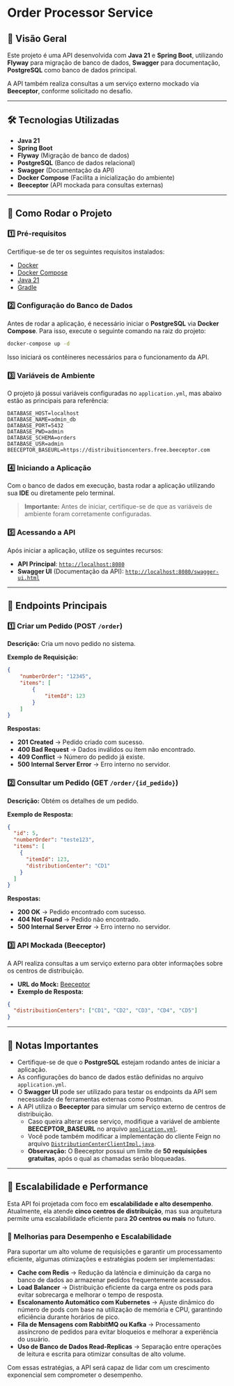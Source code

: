 # Order Processor Service

## 📌 Visão Geral

Este projeto é uma API desenvolvida com **Java 21** e **Spring Boot**, utilizando **Flyway** para migração de banco de dados, **Swagger** para documentação, **PostgreSQL** como banco de dados principal.

A API também realiza consultas a um serviço externo mockado via **Beeceptor**, conforme solicitado no desafio.

---

## 🛠 Tecnologias Utilizadas

- **Java 21**
- **Spring Boot**
- **Flyway** (Migração de banco de dados)
- **PostgreSQL** (Banco de dados relacional)
- **Swagger** (Documentação da API)
- **Docker Compose** (Facilita a inicialização do ambiente)
- **Beeceptor** (API mockada para consultas externas)

---

## 🚀 Como Rodar o Projeto

### 1️⃣ Pré-requisitos

Certifique-se de ter os seguintes requisitos instalados:

- [Docker](https://www.docker.com/)
- [Docker Compose](https://docs.docker.com/compose/)
- [Java 21](https://jdk.java.net/21/)
- [Gradle](https://gradle.org/)

### 2️⃣ Configuração do Banco de Dados

Antes de rodar a aplicação, é necessário iniciar o **PostgreSQL** via **Docker Compose**. Para isso, execute o seguinte comando na raiz do projeto:

```sh
docker-compose up -d
```

Isso iniciará os contêineres necessários para o funcionamento da API.

### 3️⃣ Variáveis de Ambiente

O projeto já possui variáveis configuradas no `application.yml`, mas abaixo estão as principais para referência:

```
DATABASE_HOST=localhost
DATABASE_NAME=admin_db
DATABASE_PORT=5432
DATABASE_PWD=admin
DATABASE_SCHEMA=orders
DATABASE_USR=admin
BEECEPTOR_BASEURL=https://distribuitioncenters.free.beeceptor.com
```

### 4️⃣ Iniciando a Aplicação

Com o banco de dados em execução, basta rodar a aplicação utilizando sua **IDE** ou diretamente pelo terminal.

> **Importante:** Antes de iniciar, certifique-se de que as variáveis de ambiente foram corretamente configuradas.

### 5️⃣ Acessando a API

Após iniciar a aplicação, utilize os seguintes recursos:

- **API Principal**: [`http://localhost:8080`](http://localhost:8080)
- **Swagger UI** (Documentação da API): [`http://localhost:8080/swagger-ui.html`](http://localhost:8080/swagger-ui.html)

---

## 🔹 Endpoints Principais

### 1️⃣ Criar um Pedido (POST `/order`)

**Descrição:** Cria um novo pedido no sistema.

**Exemplo de Requisição:**

```json
{
    "numberOrder": "12345",
    "items": [
        {
            "itemId": 123
        }
    ]
}
```

**Respostas:**

- **201 Created** → Pedido criado com sucesso.
- **400 Bad Request** → Dados inválidos ou item não encontrado.
- **409 Conflict** → Número do pedido já existe.
- **500 Internal Server Error** → Erro interno no servidor.

### 2️⃣ Consultar um Pedido (GET `/order/{id_pedido}`)

**Descrição:** Obtém os detalhes de um pedido.

**Exemplo de Resposta:**

```json
{
  "id": 5,
  "numberOrder": "teste123",
  "items": [
    {
      "itemId": 123,
      "distributionCenter": "CD1"
    }
  ]
}
```

**Respostas:**

- **200 OK** → Pedido encontrado com sucesso.
- **404 Not Found** → Pedido não encontrado.
- **500 Internal Server Error** → Erro interno no servidor.

### 3️⃣ API Mockada (Beeceptor)

A API realiza consultas a um serviço externo para obter informações sobre os centros de distribuição.

- **URL do Mock:** [Beeceptor](https://distribuitioncenters.free.beeceptor.com)
- **Exemplo de Resposta:**

```json
{
  "distribuitionCenters": ["CD1", "CD2", "CD3", "CD4", "CD5"]
}
```

---

## 📌 Notas Importantes

- Certifique-se de que o **PostgreSQL**  estejam rodando antes de iniciar a aplicação.
- As configurações do banco de dados estão definidas no arquivo `application.yml`.
- O **Swagger UI** pode ser utilizado para testar os endpoints da API sem necessidade de ferramentas externas como Postman.
- A API utiliza o **Beeceptor** para simular um serviço externo de centros de distribuição.
    - Caso queira alterar esse serviço, modifique a variável de ambiente **BEECEPTOR_BASEURL** no arquivo [`application.yml`](application/src/main/resources/application.yml).
    - Você pode também modificar a implementação do cliente Feign no arquivo [`DistributionCenterClientImpl.java`](application/src/main/java/com/thiago/orderprocessor/client/DistributionCenterClientImpl.java).
    - **Observação:** O Beeceptor possui um limite de **50 requisições gratuitas**, após o qual as chamadas serão bloqueadas.

---

## 📌 Escalabilidade e Performance

Esta API foi projetada com foco em **escalabilidade e alto desempenho**. Atualmente, ela atende **cinco centros de distribuição**, mas sua arquitetura permite uma escalabilidade eficiente para **20 centros ou mais** no futuro.

### 🔹 Melhorias para Desempenho e Escalabilidade

Para suportar um alto volume de requisições e garantir um processamento eficiente, algumas otimizações e estratégias podem ser implementadas:

- **Cache com Redis** → Redução da latência e diminuição da carga no banco de dados ao armazenar pedidos frequentemente acessados.
- **Load Balancer** → Distribuição eficiente da carga entre os pods para evitar sobrecarga e melhorar o tempo de resposta.
- **Escalonamento Automático com Kubernetes** → Ajuste dinâmico do número de pods com base na utilização de memória e CPU, garantindo eficiência durante horários de pico.
- **Fila de Mensagens com RabbitMQ ou Kafka** → Processamento assíncrono de pedidos para evitar bloqueios e melhorar a experiência do usuário.
- **Uso de Banco de Dados Read-Replicas** → Separação entre operações de leitura e escrita para otimizar consultas de alto volume.

Com essas estratégias, a API será capaz de lidar com um crescimento exponencial sem comprometer o desempenho.


